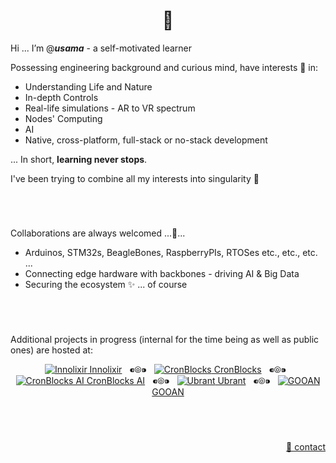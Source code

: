 <h1 align="center">👋</h1>

Hi ... I’m @**_usama_** - a self-motivated learner

Possessing engineering background and curious mind, have interests 👀 in:
  - Understanding Life and Nature
  - In-depth Controls
  - Real-life simulations - AR to VR spectrum
  - Nodes' Computing
  - AI
  - Native, cross-platform, full-stack or no-stack development

... In short, __learning never stops__.


I've been trying to combine all my interests into singularity 🌱

&nbsp;

# 

Collaborations are always welcomed ...💞️...
  - Arduinos, STM32s, BeagleBones, RaspberryPIs, RTOSes etc., etc., etc. ...
  - Connecting edge hardware with backbones - driving AI & Big Data
  - Securing the ecosystem ✨ ... of course

&nbsp;

# 

Additional projects in progress (internal for the time being as well as public ones) are hosted at:

<p align="center">
  <a href="https://github.com/innolixir"><img src="https://avatars.githubusercontent.com/u/85053112?s=28&v=4" alt="Innolixir" /> Innolixir</a>
  &nbsp;&nbsp;⁌⦾⁍&nbsp;&nbsp;
  <a href="https://github.com/cronblocks"><img src="https://avatars.githubusercontent.com/u/86520771?s=28&v=4" alt="CronBlocks" /> CronBlocks</a>
  &nbsp;&nbsp;⁌⦾⁍&nbsp;&nbsp;
  <a href="https://github.com/cronblocks-ai"><img src="https://avatars.githubusercontent.com/u/103107980?s=28&v=4" alt="CronBlocks AI" /> CronBlocks AI</a>
  &nbsp;&nbsp;⁌⦾⁍&nbsp;&nbsp;
  <a href="https://github.com/ubrant"><img src="https://avatars.githubusercontent.com/u/87671848?s=28&v=4" alt="Ubrant" /> Ubrant</a>
  &nbsp;&nbsp;⁌⦾⁍&nbsp;&nbsp;
  <a href="https://github.com/gooan"><img src="https://avatars.githubusercontent.com/u/87671960?s=28&v=4" alt="GOOAN" /> GOOAN</a>
</p>

&nbsp;

# 
<p align="right"><a href="mailto:mooodify@gmail.com">&#128231; contact</a></p>
